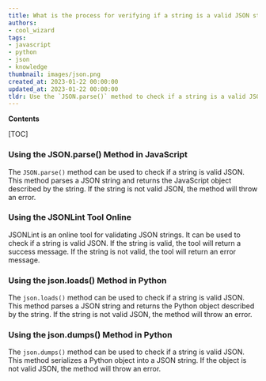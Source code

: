 ```yaml
---
title: What is the process for verifying if a string is a valid JSON string?
authors:
- cool_wizard
tags:
- javascript
- python
- json
- knowledge
thumbnail: images/json.png
created_at: 2023-01-22 00:00:00
updated_at: 2023-01-22 00:00:00
tldr: Use the `JSON.parse()` method to check if a string is a valid JSON string.
---
```


**Contents**

[TOC]

### Using the JSON.parse() Method in JavaScript

The `JSON.parse()` method can be used to check if a string is valid JSON. This method parses a JSON string and returns the JavaScript object described by the string. If the string is not valid JSON, the method will throw an error.

### Using the JSONLint Tool Online

JSONLint is an online tool for validating JSON strings. It can be used to check if a string is valid JSON. If the string is valid, the tool will return a success message. If the string is not valid, the tool will return an error message.

### Using the json.loads() Method in Python

The `json.loads()` method can be used to check if a string is valid JSON. This method parses a JSON string and returns the Python object described by the string. If the string is not valid JSON, the method will throw an error.

### Using the json.dumps() Method in Python

The `json.dumps()` method can be used to check if a string is valid JSON. This method serializes a Python object into a JSON string. If the object is not valid JSON, the method will throw an error.
